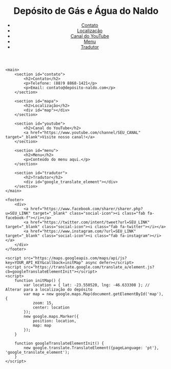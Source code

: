 <!DOCTYPE html>
<html lang="pt-br">
<head>
    <meta charset="UTF-8">
    <meta name="viewport" content="width=device-width, initial-scale=1.0">
    <title>Depósito de Gás e Água do Naldo</title>
    <link rel="stylesheet" href="styles.css">
    <script src="https://cdnjs.cloudflare.com/ajax/libs/font-awesome/6.0.0-beta3/js/all.min.js" integrity="sha512-HbZsOXXpdI8QK/6xJzO2fl8WgH9Qw3/9D5H/R9Gg6ZNGG8h0PzGo2Pz4LxK7T4LB+gO8HSp6qF3Di5Iht5J6g==" crossorigin="anonymous" referrerpolicy="no-referrer"></script>
</head>
<body>
    <header>
        <h1>Depósito de Gás e Água do Naldo</h1>
        <nav>
            <ul>
                <li><a href="#contato">Contato</a></li>
                <li><a href="#mapa">Localização</a></li>
                <li><a href="#youtube">Canal do YouTube</a></li>
                <li><a href="#menu">Menu</a></li>
                <li><a href="#tradutor">Tradutor</a></li>
            </ul>
        </nav>
    </header>

    <main>
        <section id="contato">
            <h2>Contato</h2>
            <p>Telefone: (88)9 8868-1421</p>
            <p>Email: contato@depósito-naldo.com</p>
        </section>

        <section id="mapa">
            <h2>Localização</h2>
            <div id="map"></div>
        </section>

        <section id="youtube">
            <h2>Canal do YouTube</h2>
            <a href="https://www.youtube.com/channel/SEU_CANAL" target="_blank">Visite nosso canal!</a>
        </section>

        <section id="menu">
            <h2>Menu</h2>
            <p>Conteúdo do menu aqui.</p>
        </section>

        <section id="tradutor">
            <h2>Tradutor</h2>
            <div id="google_translate_element"></div>
        </section>
    </main>

    <footer>
        <div>
            <a href="https://www.facebook.com/sharer/sharer.php?u=SEU_LINK" target="_blank" class="social-icon"><i class="fab fa-facebook-f"></i></a>
            <a href="https://twitter.com/intent/tweet?url=SEU_LINK" target="_blank" class="social-icon"><i class="fab fa-twitter"></i></a>
            <a href="https://www.instagram.com/?url=SEU_LINK" target="_blank" class="social-icon"><i class="fab fa-instagram"></i></a>
        </div>
    </footer>

    <script src="https://maps.googleapis.com/maps/api/js?key=YOUR_API_KEY&callback=initMap" async defer></script>
    <script src="https://translate.google.com/translate_a/element.js?cb=googleTranslateElementInit"></script>
    <script>
        function initMap() {
            var location = { lat: -23.550520, lng: -46.633308 }; // Alterar para a localização do depósito
            var map = new google.maps.Map(document.getElementById('map'), {
                zoom: 15,
                center: location
            });
            new google.maps.Marker({
                position: location,
                map: map
            });
        }

        function googleTranslateElementInit() {
            new google.translate.TranslateElement({pageLanguage: 'pt'}, 'google_translate_element');
        }
    </script>
</body>
</html>
